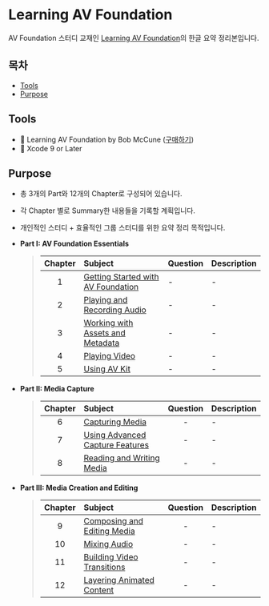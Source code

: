 # Learning AV Foundation
AV Foundation 스터디 교재인 [Learning AV Foundation](https://itunes.apple.com/us/book/learning-av-foundation/id934379880?mt=11)의 한글 요약 정리본입니다.


## 목차
* [Tools](https://oss.navercorp.com/Kiboom/AVFoundation#tools)
* [Purpose](https://oss.navercorp.com/Kiboom/AVFoundation#purpose)

## Tools
* 📕 Learning AV Foundation by Bob McCune ([구매하기](https://itunes.apple.com/us/book/learning-av-foundation/id934379880?mt=11))
* 🔨 Xcode 9 or Later

## Purpose
* 총 3개의 Part와 12개의 Chapter로 구성되어 있습니다.
* 각 Chapter 별로 Summary한 내용들을 기록할 계획입니다.
* 개인적인 스터디 + 효율적인 그룹 스터디를 위한 요약 정리 목적입니다.

* **Part I: AV Foundation Essentials**
	> | Chapter | Subject | Question | Description | 
	> |:---:| :--- | :--- | :--- |
	> |1|[Getting Started with AV Foundation](https://github.com/fimuxd/RxSwift/blob/master/Lectures/01_HelloRxSwift/Ch.1%20Hello%20RxSwift.md) | - | - |
	> |2|[Playing and Recording Audio](https://github.com/fimuxd/RxSwift/blob/master/Lectures/02_Observables/Ch2.%20Observables.md) | - | - |
	> |3|[Working with Assets and Metadata](https://github.com/fimuxd/RxSwift/blob/master/Lectures/03_Subjects/Ch3.%20Subjects.md) | - | - |
	> |4|[Playing Video](https://github.com/fimuxd/RxSwift/blob/master/Lectures/04_ObservablesAndSubjectsInPractice/Ch4.ObservablesAndSubjectsInPractice.md)| - | - |
  > |5|[Using AV Kit](https://github.com/fimuxd/RxSwift/blob/master/Lectures/04_ObservablesAndSubjectsInPractice/Ch4.ObservablesAndSubjectsInPractice.md)| - | - |

* **Part II: Media Capture**
	> | Chapter | Subject | Question | Description | 
	> |:---:| :--- | :---: | :--- |
	> |6|[Capturing Media](https://github.com/fimuxd/RxSwift/blob/master/Lectures/05_Filtering%20Operators/Ch5.%20FilteringOperators.md)| - | - |
	> |7|[Using Advanced Capture Features](https://github.com/fimuxd/RxSwift/blob/master/Lectures/07_Transforming%20Operators/CH7_TransformingOperators.md)| - | - |
	> |8|[Reading and Writing Media](https://github.com/fimuxd/RxSwift/blob/master/Lectures/08_Transforming%20Operators%20in%20Practice/Ch.8%20Transforming%20Operators%20in%20Practice.md)| - | - |

* **Part III: Media Creation and Editing**
	> | Chapter | Subject | Question | Description | 
	> |:---:| :--- | :---: | :--- |
	> |9|[Composing and Editing Media](https://github.com/fimuxd/RxSwift/blob/master/Lectures/09_Combining%20Operators/Ch9.CombiningOperators.md)| - | - |
	> |10|[Mixing Audio](https://github.com/fimuxd/RxSwift/blob/master/Lectures/10_Combining%20Operators%20in%20Practice/Ch.10%20Combining%20Operators%20in%20Practice.md)| - | - |
	> |11|[Building Video Transitions](https://github.com/fimuxd/RxSwift/blob/master/Lectures/11_Time%20Based%20Operators/Time%20Based%20Operators.md)| - | - |
	> |12|[Layering Animated Content](https://github.com/fimuxd/RxSwift/blob/master/Lectures/12_Beginning%20RxCocoa/Ch12.%20Beginning%20RxCocoa.md)| - | - |


